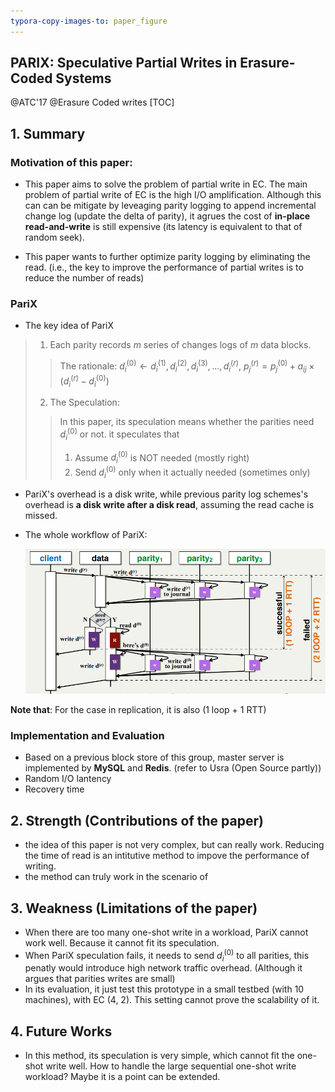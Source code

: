 ```yaml
---
typora-copy-images-to: paper_figure
---
```

PARIX: Speculative Partial Writes in Erasure-Coded Systems
--------------------------------

@ATC'17 @Erasure Coded writes
[TOC]

## 1. Summary
### Motivation of this paper: 
- This paper aims to solve the problem of partial write in EC. The main problem of partial write of EC is the high I/O amplification. Although this can can be mitigate by leveaging parity logging to append incremental change log (update the delta of parity), it agrues the cost of **in-place read-and-write** is still expensive (its latency is equivalent to that of random seek). 

- This paper wants to further optimize parity logging by eliminating the read. (i.e., the key to improve the performance of partial writes is to reduce the number of reads)

### PariX
- The key idea of PariX
> 1. Each parity records $m$ series of changes logs of $m$ data blocks.
> > The rationale: $d^{(0)}_i \leftarrow d^{(1)}_i, d^{(2)}_i, d^{(3)}_i, ... ,d^{(r)}_i​$,
> > $p_j^{(r)} = p_j^{(0)} + a_{ij} \times (d_i^{(r)} - d_i^{(0)})​$
> 2. The Speculation:
> > In this paper, its speculation means whether the parities need $d_i^{(0)}$ or not.
> > it speculates that 
> > 1) Assume $d_i^{(0)}$ is NOT needed (mostly right)
> > 2) Send $d_i^{(0)}$ only when it actually needed (sometimes only)

- PariX's overhead is a disk write, while previous parity log schemes's overhead is **a disk write after a disk read**, assuming the read cache is missed.

- The whole workflow of PariX:

  ![1547042229954](paper_figure/1547042229954.png)

**Note that**: For the case in replication, it is also (1 loop + 1 RTT) 

### Implementation and Evaluation
- Based on a previous block store of this group,  master server is implemented by **MySQL** and **Redis**. (refer to Usra (Open Source partly))
- Random I/O lantency
- Recovery time

## 2. Strength (Contributions of the paper)
- the idea of this paper is not very complex, but can really work. Reducing the time of read is an intitutive method to impove the performance of writing. 
- the method can truly work in the scenario of  
## 3. Weakness (Limitations of the paper)
- When there are too many one-shot write in a workload, PariX cannot work well. Because it cannot fit its speculation. 
- When PariX speculation fails, it needs to send $d_i^{(0)}$ to all parities, this penatly would introduce high network traffic overhead. (Although it argues that parities writes are small)
- In its evaluation, it just test this prototype in a small testbed (with 10 machines), with EC (4, 2). This setting cannot prove the scalability of it.

## 4. Future Works
- In this method, its speculation is very simple, which cannot fit the one-shot write well. How to handle the large sequential one-shot write workload? Maybe it is a point can be extended.
